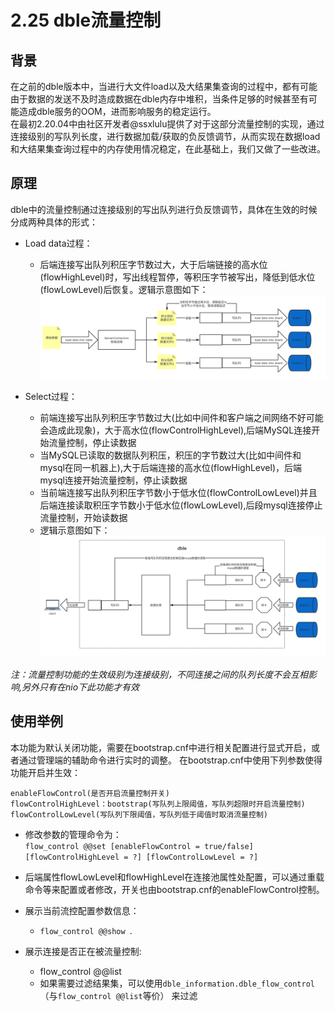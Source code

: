 # 2.25 dble流量控制
## 背景
   在之前的dble版本中，当进行大文件load以及大结果集查询的过程中，都有可能由于数据的发送不及时造成数据在dble内存中堆积，当条件足够的时候甚至有可能造成dble服务的OOM，进而影响服务的稳定运行。   
  在最初2.20.04中由社区开发者@ssxlulu提供了对于这部分流量控制的实现，通过连接级别的写队列长度，进行数据加载/获取的负反馈调节，从而实现在数据load和大结果集查询过程中的内存使用情况稳定，在此基础上，我们又做了一些改进。
 

## 原理

dble中的流量控制通过连接级别的写出队列进行负反馈调节，具体在生效的时候分成两种具体的形式：
+ Load data过程：
    - 后端连接写出队列积压字节数过大，大于后端链接的高水位(flowHighLevel)时，写出线程暂停，等积压字节被写出，降低到低水位(flowLowLevel)后恢复。逻辑示意图如下：  
![实现逻辑](pic/2.25_flow_control_load.png)

+ Select过程：
    - 前端连接写出队列积压字节数过大(比如中间件和客户端之间网络不好可能会造成此现象)，大于高水位(flowControlHighLevel),后端MySQL连接开始流量控制，停止读数据
    - 当MySQL已读取的数据队列积压，积压的字节数过大(比如中间件和mysql在同一机器上),大于后端连接的高水位(flowHighLevel)，后端mysql连接开始流量控制，停止读数据
	- 当前端连接写出队列积压字节数小于低水位(flowControlLowLevel)并且后端连接读取积压字节数小于低水位(flowLowLevel),后段mysql连接停止流量控制，开始读数据
    - 逻辑示意图如下：  
![实现逻辑](pic/2.25_flow_control_select.png)    

*注：流量控制功能的生效级别为连接级别，不同连接之间的队列长度不会互相影响,另外只有在nio下此功能才有效*


## 使用举例
 
本功能为默认关闭功能，需要在bootstrap.cnf中进行相关配置进行显式开启，或者通过管理端的辅助命令进行实时的调整。 
在bootstrap.cnf中使用下列参数使得功能开启并生效：
```
enableFlowControl(是否开启流量控制开关)
flowControlHighLevel：bootstrap(写队列上限阈值，写队列超限时开启流量控制)
flowControlLowLevel(写队列下限阈值，写队列低于阈值时取消流量控制)
```

+ 修改参数的管理命令为：   
`flow_control @@set [enableFlowControl = true/false] [flowControlHighLevel = ?] [flowControlLowLevel = ?]`

+ 后端属性flowLowLevel和flowHighLevel在连接池属性处配置，可以通过重载命令等来配置或者修改，开关也由bootstrap.cnf的enableFlowControl控制。     

+ 展示当前流控配置参数信息：
    - `flow_control @@show `.  

+ 展示连接是否正在被流量控制:
    - flow_control @@list 
    -  如果需要过滤结果集，可以使用`dble_information.dble_flow_control`（与`flow_control @@list`等价） 来过滤 
